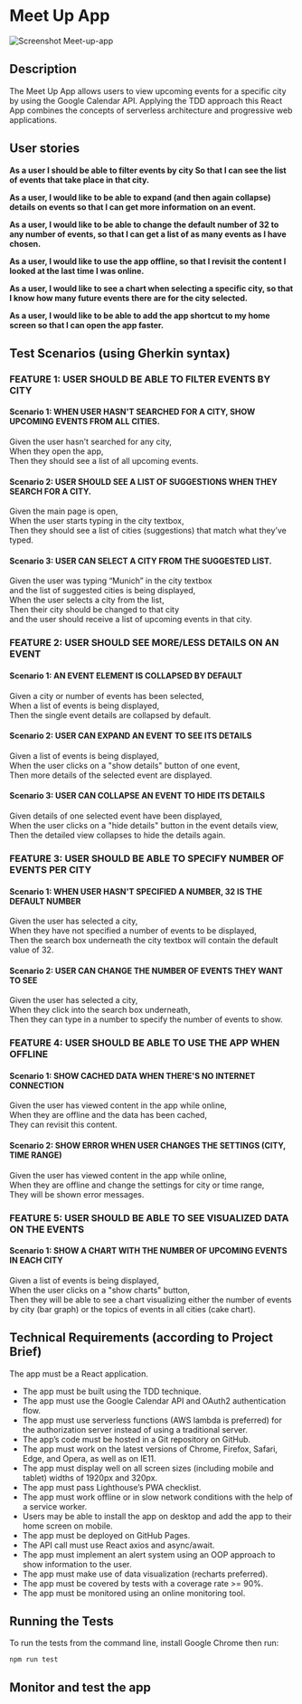 # Meet Up App

<img src="https://user-images.githubusercontent.com/99111208/170891142-39111b16-c955-46fb-b4a3-9a8b9f9c9246.png" alt="Screenshot Meet-up-app">

## Description

The Meet Up App allows users to view upcoming events for a specific city by using the Google Calendar API.
Applying the TDD approach this React App combines the concepts of serverless architecture and progressive web applications.

## User stories

**As a user I should be able to filter events by city
So that I can see the list of events that take place in that city.**

**As a user, I would like to be able to expand (and then again collapse) details on events so that I can get more information on an event.**

**As a user, I would like to be able to change the default number of 32 to any number of events, so that I can get a list of as many events as I have chosen.**

**As a user, I would like to use the app offline, so that I revisit the content I looked at the last time I was online.**

**As a user, I would like to see a chart when selecting a specific city, so that I know how many future events there are for the city selected.**

**As a user, I would like to be able to add the app shortcut to my home screen so that I can open the app faster.**


## Test Scenarios (using Gherkin syntax)

### FEATURE 1: USER SHOULD BE ABLE TO FILTER EVENTS BY CITY

#### Scenario 1: WHEN USER HASN'T SEARCHED FOR A CITY, SHOW UPCOMING EVENTS FROM ALL CITIES.
Given the user hasn’t searched for any city, <br>
When they open the app, <br>
Then they should see a list of all upcoming events.

#### Scenario 2: USER SHOULD SEE A LIST OF SUGGESTIONS WHEN THEY SEARCH FOR A CITY.
Given the main page is open, <br>
When the user starts typing in the city textbox, <br>
Then they should see a list of cities (suggestions) that match what they’ve typed.

#### Scenario 3: USER CAN SELECT A CITY FROM THE SUGGESTED LIST.
Given the user was typing “Munich” in the city textbox <br>
and the list of suggested cities is being displayed, <br>
When the user selects a city from the list, <br>
Then their city should be changed to that city <br>
and the user should receive a list of upcoming events in that city.

### FEATURE 2: USER SHOULD SEE MORE/LESS DETAILS ON AN EVENT

#### Scenario 1: AN EVENT ELEMENT IS COLLAPSED BY DEFAULT
Given a city or number of events has been selected,  <br>
When a list of events is being displayed, <br>
Then the single event details are collapsed by default.

#### Scenario 2: USER CAN EXPAND AN EVENT TO SEE ITS DETAILS
Given a list of events is being displayed, <br>
When the user clicks on a "show details" button of one event, <br>
Then more details of the selected event are displayed.

#### Scenario 3: USER CAN COLLAPSE AN EVENT TO HIDE ITS DETAILS
Given details of one selected event have been displayed, <br>
When the user clicks on a "hide details" button in the event details view, <br>
Then the detailed view collapses to hide the details again.


### FEATURE 3: USER SHOULD BE ABLE TO SPECIFY NUMBER OF EVENTS PER CITY

#### Scenario 1: WHEN USER HASN'T SPECIFIED A NUMBER, 32 IS THE DEFAULT NUMBER
Given the user has selected a city, <br>
When they have not specified a number of events to be displayed, <br>
Then the search box underneath the city textbox will contain the default value of 32.

#### Scenario 2: USER CAN CHANGE THE NUMBER OF EVENTS THEY WANT TO SEE
Given the user has selected a city, <br>
When they click into the search box underneath, <br>
Then they can type in a number to specify the number of events to show.

### FEATURE 4: USER SHOULD BE ABLE TO USE THE APP WHEN OFFLINE

#### Scenario 1: SHOW CACHED DATA WHEN THERE'S NO INTERNET CONNECTION
Given the user has viewed content in the app while online, <br>
When they are offline and the data has been cached, <br>
They can revisit this content.

#### Scenario 2: SHOW ERROR WHEN USER CHANGES THE SETTINGS (CITY, TIME RANGE)
Given the user has viewed content in the app while online, <br>
When they are offline and change the settings for city or time range,  <br>
They will be shown error messages.


### FEATURE 5: USER SHOULD BE ABLE TO SEE VISUALIZED DATA ON THE EVENTS

#### Scenario 1: SHOW A CHART WITH THE NUMBER OF UPCOMING EVENTS IN EACH CITY
Given a list of events is being displayed, <br>
When the user clicks on a "show charts" button, <br>
Then they will be able to see a chart visualizing either the number of events by city (bar graph) or the topics of events in all cities (cake chart).

## Technical Requirements (according to Project Brief)

The app must be a React application.
* The app must be built using the TDD technique.
* The app must use the Google Calendar API and OAuth2 authentication flow.
* The app must use serverless functions (AWS lambda is preferred) for the authorization
server instead of using a traditional server.
* The app’s code must be hosted in a Git repository on GitHub.
* The app must work on the latest versions of Chrome, Firefox, Safari, Edge, and Opera,
as well as on IE11.
* The app must display well on all screen sizes (including mobile and tablet) widths of
1920px and 320px.
* The app must pass Lighthouse’s PWA checklist.
* The app must work offline or in slow network conditions with the help of a service
worker.
* Users may be able to install the app on desktop and add the app to their home screen
on mobile.
* The app must be deployed on GitHub Pages.
* The API call must use React axios and async/await.
* The app must implement an alert system using an OOP approach to show information to
the user.
* The app must make use of data visualization (recharts preferred).
* The app must be covered by tests with a coverage rate >= 90%.
* The app must be monitored using an online monitoring tool.

## Running the Tests
To run the tests from the command line, install Google Chrome then run:
```
npm run test
```

## Monitor and test the app



